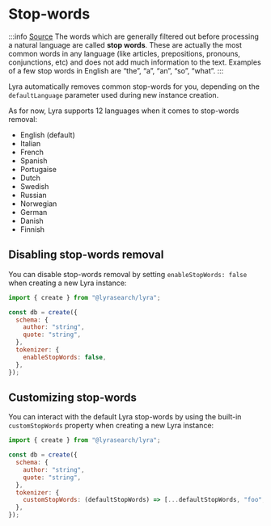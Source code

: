 # Stop-words

:::info
[Source](https://towardsdatascience.com/text-pre-processing-stop-words-removal-using-different-libraries-f20bac19929a)
The words which are generally filtered out before processing a natural language
are called **stop words**. These are actually the most common words in any
language (like articles, prepositions, pronouns, conjunctions, etc) and does not
add much information to the text. Examples of a few stop words in English are
“the”, “a”, “an”, “so”, “what”. :::

Lyra automatically removes common stop-words for you, depending on the
`defaultLanguage` parameter used during new instance creation.

As for now, Lyra supports 12 languages when it comes to stop-words removal:

- English (default)
- Italian
- French
- Spanish
- Portugaise
- Dutch
- Swedish
- Russian
- Norwegian
- German
- Danish
- Finnish

## Disabling stop-words removal

You can disable stop-words removal by setting `enableStopWords: false` when
creating a new Lyra instance:

```javascript
import { create } from "@lyrasearch/lyra";

const db = create({
  schema: {
    author: "string",
    quote: "string",
  },
  tokenizer: {
    enableStopWords: false,
  },
});
```

## Customizing stop-words

You can interact with the default Lyra stop-words by using the built-in
`customStopWords` property when creating a new Lyra instance:

```javascript
import { create } from "@lyrasearch/lyra";

const db = create({
  schema: {
    author: "string",
    quote: "string",
  },
  tokenizer: {
    customStopWords: (defaultStopWords) => [...defaultStopWords, "foo", "bar"],
  },
});
```
